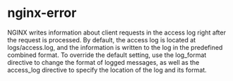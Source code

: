 # nginx-error
NGINX writes information about client requests in the access log right after the request is processed. By default, the access log is located at logs/access.log, and the information is written to the log in the predefined combined format. To override the default setting, use the log_format directive to change the format of logged messages, as well as the access_log directive to specify the location of the log and its format.
